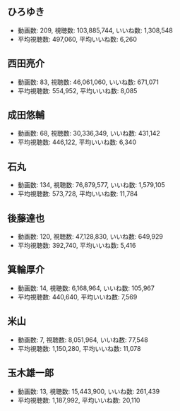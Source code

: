 ## ひろゆき

-   動画数: 209, 視聴数: 103,885,744, いいね数: 1,308,548
-   平均視聴数: 497,060, 平均いいね数: 6,260

## 西田亮介

-   動画数: 83, 視聴数: 46,061,060, いいね数: 671,071
-   平均視聴数: 554,952, 平均いいね数: 8,085

## 成田悠輔

-   動画数: 68, 視聴数: 30,336,349, いいね数: 431,142
-   平均視聴数: 446,122, 平均いいね数: 6,340

## 石丸

-   動画数: 134, 視聴数: 76,879,577, いいね数: 1,579,105
-   平均視聴数: 573,728, 平均いいね数: 11,784

## 後藤達也

-   動画数: 120, 視聴数: 47,128,830, いいね数: 649,929
-   平均視聴数: 392,740, 平均いいね数: 5,416

## 箕輪厚介

-   動画数: 14, 視聴数: 6,168,964, いいね数: 105,967
-   平均視聴数: 440,640, 平均いいね数: 7,569

## 米山

-   動画数: 7, 視聴数: 8,051,964, いいね数: 77,548
-   平均視聴数: 1,150,280, 平均いいね数: 11,078

## 玉木雄一郎

-   動画数: 13, 視聴数: 15,443,900, いいね数: 261,439
-   平均視聴数: 1,187,992, 平均いいね数: 20,110


